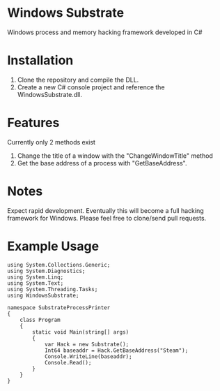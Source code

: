 # Windows Substrate
Windows process and memory hacking framework developed in C#

# Installation
1. Clone the repository and compile the DLL.
2. Create a new C# console project and reference the WindowsSubstrate.dll.

# Features
Currently only 2 methods exist
1. Change the title of a window with the "ChangeWindowTitle" method
2. Get the base address of a process with "GetBaseAddress".

# Notes
Expect rapid development. Eventually this will become a full hacking framework for Windows.
Please feel free to clone/send pull requests.

# Example Usage

```using System;
using System.Collections.Generic;
using System.Diagnostics;
using System.Linq;
using System.Text;
using System.Threading.Tasks;
using WindowsSubstrate;

namespace SubstrateProcessPrinter
{
    class Program
    {
        static void Main(string[] args)
        {
            var Hack = new Substrate();
            Int64 baseaddr = Hack.GetBaseAddress("Steam");
            Console.WriteLine(baseaddr);
            Console.Read();
        }
    }
}
```
